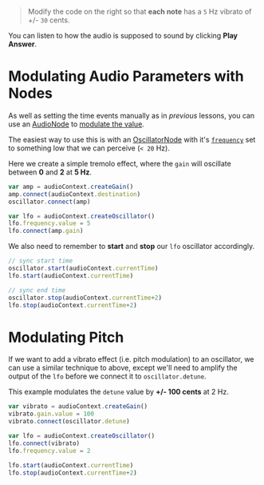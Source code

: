 > Modify the code on the right so that **each note** has a `5` Hz vibrato of +/- `30` cents.

You can listen to how the audio is supposed to sound by clicking **Play Answer**.

# Modulating Audio Parameters with Nodes

As well as setting the time events manually as in _previous_ lessons, you can use an [AudioNode](https://developer.mozilla.org/en-US/docs/Web/API/AudioNode) to [modulate the value](https://developer.mozilla.org/en-US/docs/Web/API/AudioNode/connect(AudioParam)).

The easiest way to use this is with an [OscillatorNode](https://developer.mozilla.org/en-US/docs/Web/API/OscillatorNode) with it's [`frequency`](https://developer.mozilla.org/en-US/docs/Web/API/OscillatorNode/frequency) set to something low that we can perceive (`< 20` Hz).

Here we create a simple tremolo effect, where the `gain` will oscillate between **0** and **2** at **5 Hz**.

```js
var amp = audioContext.createGain()
amp.connect(audioContext.destination)
oscillator.connect(amp)

var lfo = audioContext.createOscillator()
lfo.frequency.value = 5
lfo.connect(amp.gain)
```

We also need to remember to **start** and **stop** our `lfo` oscillator accordingly.

```js
// sync start time
oscillator.start(audioContext.currentTime)
lfo.start(audioContext.currentTime)

// sync end time
oscillator.stop(audioContext.currentTime+2)
lfo.stop(audioContext.currentTime+2)
```

# Modulating Pitch

If we want to add a vibrato effect (i.e. pitch modulation) to an oscillator, we can use a similar technique to above, except we'll need to amplify the output of the `lfo` before we connect it to `oscillator.detune`.

This example modulates the `detune` value by **+/- 100 cents** at 2 Hz.

```js
var vibrato = audioContext.createGain()
vibrato.gain.value = 100
vibrato.connect(oscillator.detune)

var lfo = audioContext.createOscillator()
lfo.connect(vibrato)
lfo.frequency.value = 2

lfo.start(audioContext.currentTime)
lfo.stop(audioContext.currentTime+2)
```
